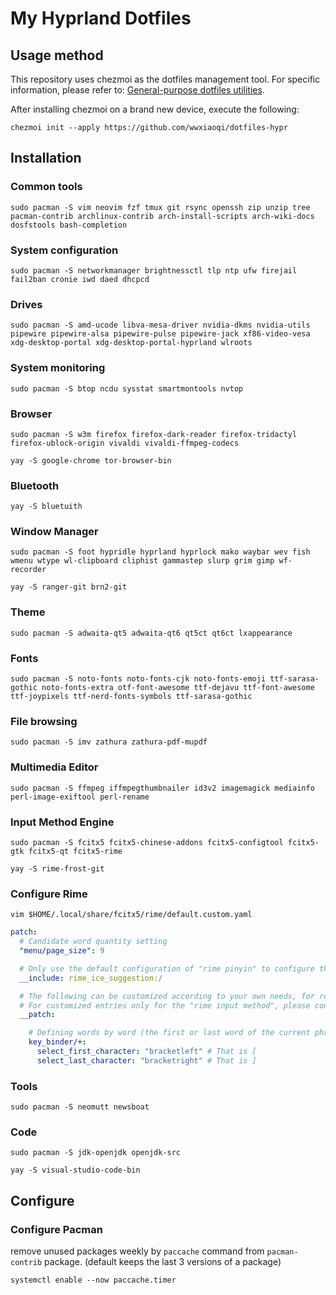 # My Hyprland Dotfiles

## Usage method
This repository uses chezmoi as the dotfiles management tool. For specific information, please refer to: [General-purpose dotfiles utilities](https://dotfiles.github.io/utilities/).

After installing chezmoi on a brand new device, execute the following:

```shell
chezmoi init --apply https://github.com/wwxiaoqi/dotfiles-hypr
```


## Installation

### Common tools

```shell
sudo pacman -S vim neovim fzf tmux git rsync openssh zip unzip tree pacman-contrib archlinux-contrib arch-install-scripts arch-wiki-docs dosfstools bash-completion
```

### System configuration

```shell
sudo pacman -S networkmanager brightnessctl tlp ntp ufw firejail fail2ban cronie iwd daed dhcpcd
```

### Drives

```shell
sudo pacman -S amd-ucode libva-mesa-driver nvidia-dkms nvidia-utils pipewire pipewire-alsa pipewire-pulse pipewire-jack xf86-video-vesa xdg-desktop-portal xdg-desktop-portal-hyprland wlroots
```

### System monitoring

```shell
sudo pacman -S btop ncdu sysstat smartmontools nvtop
```

### Browser

```shell
sudo pacman -S w3m firefox firefox-dark-reader firefox-tridactyl firefox-ublock-origin vivaldi vivaldi-ffmpeg-codecs
```

```shell
yay -S google-chrome tor-browser-bin
```

### Bluetooth

```shell
yay -S bluetuith
```

### Window Manager

```shell
sudo pacman -S foot hypridle hyprland hyprlock mako waybar wev fish wmenu wtype wl-clipboard cliphist gammastep slurp grim gimp wf-recorder 
```

```shell
yay -S ranger-git brn2-git
```

### Theme

```shell
sudo pacman -S adwaita-qt5 adwaita-qt6 qt5ct qt6ct lxappearance
```

### Fonts

```shell
sudo pacman -S noto-fonts noto-fonts-cjk noto-fonts-emoji ttf-sarasa-gothic noto-fonts-extra otf-font-awesome ttf-dejavu ttf-font-awesome ttf-joypixels ttf-nerd-fonts-symbols ttf-sarasa-gothic
```

### File browsing

```shell
sudo pacman -S imv zathura zathura-pdf-mupdf
```

### Multimedia Editor

```shell
sudo pacman -S ffmpeg iffmpegthumbnailer id3v2 imagemagick mediainfo perl-image-exiftool perl-rename 
```

### Input Method Engine

```shell
sudo pacman -S fcitx5 fcitx5-chinese-addons fcitx5-configtool fcitx5-gtk fcitx5-qt fcitx5-rime
```

```shell
yay -S rime-frost-git
```

### Configure Rime

```shell
vim $HOME/.local/share/fcitx5/rime/default.custom.yaml
```

```yaml
patch:
  # Candidate word quantity setting
  "menu/page_size": 9

  # Only use the default configuration of "rime pinyin" to configure this line
  __include: rime_ice_suggestion:/

  # The following can be customized according to your own needs, for reference only.
  # For customized entries only for the "rime input method", please configure them in rim_ice.customy.yaml
  __patch:

    # Defining words by word (the first or last word of the current phrase on the screen)
    key_binder/+:
      select_first_character: "bracketleft" # That is [
      select_last_character: "bracketright" # That is ]
```

### Tools

```shell
sudo pacman -S neomutt newsboat
```

### Code

```shell
sudo pacman -S jdk-openjdk openjdk-src
```

```shell
yay -S visual-studio-code-bin
```


## Configure

### Configure Pacman

remove unused packages weekly by `paccache` command from `pacman-contrib` package. (default keeps the last 3 versions of a package)

```shell
systemctl enable --now paccache.timer
```
